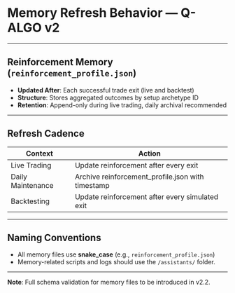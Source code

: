 # Memory Refresh Behavior — Q-ALGO v2

---

## Reinforcement Memory (`reinforcement_profile.json`)

- **Updated After**: Each successful trade exit (live and backtest)
- **Structure**: Stores aggregated outcomes by setup archetype ID
- **Retention**: Append-only during live trading, daily archival recommended

---

## Refresh Cadence

| Context         | Action                         |
|-----------------|--------------------------------|
| Live Trading    | Update reinforcement after every exit |
| Daily Maintenance | Archive reinforcement_profile.json with timestamp |
| Backtesting     | Update reinforcement after every simulated exit |

---

## Naming Conventions

- All memory files use **snake_case** (e.g., `reinforcement_profile.json`)
- Memory-related scripts and logs should use the `/assistants/` folder.

---

**Note**: Full schema validation for memory files to be introduced in v2.2.

